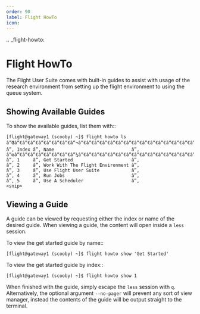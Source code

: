 ```yaml
---
order: 90
label: Flight HowTo
icon: 
---
```


.. _flight-howto:

Flight HowTo
============

The Flight User Suite comes with built-in guides to assist with usage of the research environment from setting up the flight environment to using the queue system.

Showing Available Guides
------------------------

To show the available guides, list them with::

    [flight@gateway1 (scooby) ~]$ flight howto ls
    â”Œâ”€â”€â”€â”€â”€â”€â”€â”¬â”€â”€â”€â”€â”€â”€â”€â”€â”€â”€â”€â”€â”€â”€â”€â”€â”€â”€â”€â”€â”€â”€â”€â”€â”€â”€â”€â”€â”€â”€â”€â”€â”€â”€â”
    â”‚ Index â”‚ Name                             â”‚
    â”œâ”€â”€â”€â”€â”€â”€â”€â”¼â”€â”€â”€â”€â”€â”€â”€â”€â”€â”€â”€â”€â”€â”€â”€â”€â”€â”€â”€â”€â”€â”€â”€â”€â”€â”€â”€â”€â”€â”€â”€â”€â”€â”€â”¤
    â”‚ 1     â”‚ Get Started                      â”‚
    â”‚ 2     â”‚ Work With The Flight Environment â”‚
    â”‚ 3     â”‚ Use Flight User Suite            â”‚
    â”‚ 4     â”‚ Run Jobs                         â”‚
    â”‚ 5     â”‚ Use A Scheduler                  â”‚
    <snip>

Viewing a Guide
---------------

A guide can be viewed by requesting either the index or name of the desired guide. When viewing a guide, the content will open inside a ``less`` session. 

To view the get started guide by name::

    [flight@gateway1 (scooby) ~]$ flight howto show 'Get Started'

To view the get started guide by index::

    [flight@gateway1 (scooby) ~]$ flight howto show 1

When finished with the guide, simply escape the ``less`` session with ``q``. Alternatively, the optional argument ``--no-pager`` will prevent any sort of view manager, instead the contents of the guide will be output straight to the terminal.

